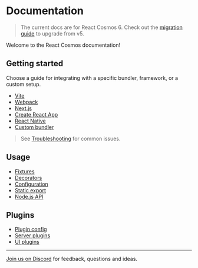 # Documentation

> The current docs are for React Cosmos 6. Check out the [migration guide](getting-started/migration.md) to upgrade from v5.

Welcome to the React Cosmos documentation!

## Getting started

Choose a guide for integrating with a specific bundler, framework, or a custom setup.

- [Vite](getting-started/vite.md)
- [Webpack](getting-started/webpack.md)
- [Next.js](getting-started/next.md)
- [Create React App](getting-started/create-react-app.md)
- [React Native](getting-started/react-native.md)
- [Custom bundler](getting-started/custom-bundler.md)

> See [Troubleshooting](getting-started/troubleshooting.md) for common issues.

## Usage

- [Fixtures](usage/fixtures.md)
- [Decorators](usage/decorators.md)
- [Configuration](usage/configuration.md)
- [Static export](usage/static-export.md)
- [Node.js API](usage/node-api.md)

## Plugins

- [Plugin config](plugins/plugin-config.md)
- [Server plugins](plugins/server-plugins.md)
- [UI plugins](plugins/ui-plugins.md)

---

[Join us on Discord](https://discord.gg/3X95VgfnW5) for feedback, questions and ideas.
